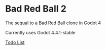 # Bad Red Ball 2

The sequal to a Bad Red Ball clone in Godot 4

Currently uses Godot 4.4.1-stable

[Todo List](https://scandalous-linseed-f18.notion.site/Bad-Red-Ball-2-1e27c5f826de806fa306e9629f9188f5)
